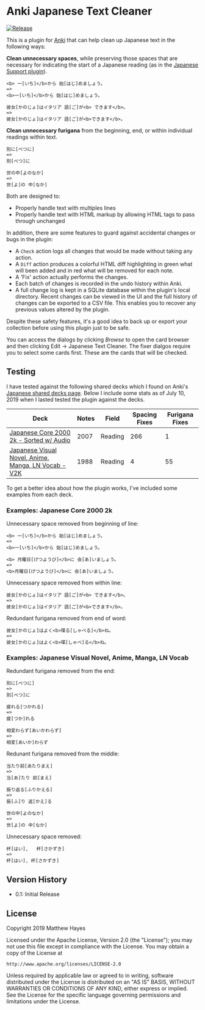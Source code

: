 # Anki Japanese Text Cleaner

[![Release](https://img.shields.io/badge/release-v0.1-brightgreen.svg)](https://github.com/matthayes/anki_japanese_spacing_fixer/releases/tag/v0.1)

This is a plugin for [Anki](http://ankisrs.net/) that can help clean up Japanese text in the following ways:

**Clean unnecessary spaces**, while preserving those spaces that are necessary for indicating the start of a Japanese reading (as in the [Japanese Support plugin](https://ankiweb.net/shared/info/3918629684)).

```
<b> 一[いち]</b>から 始[はじ]めましょう。
=>
<b>一[いち]</b>から 始[はじ]めましょう。

彼女[かのじょ]はイタリア 語[ご]が<b> できます</b>。
=>
彼女[かのじょ]はイタリア 語[ご]が<b>できます</b>。
```

**Clean unnecessary furigana** from the beginning, end, or within individual readings within text.

```
別に[べつに]
=>
別[べつ]に

世の中[よのなか]
=>
世[よ]の 中[なか]
```

Both are designed to:

* Properly handle text with multiples lines
* Properly handle text with HTML markup by allowing HTML tags to pass through unchanged

In addition, there are some features to guard against accidental changes or bugs in the plugin:

* A `Check` action logs all changes that would be made without taking any action.
* A `Diff` action produces a colorful HTML diff highlighting in green what will been added and in red what will be removed for each note.
* A 'Fix' action actually performs the changes.
* Each batch of changes is recorded in the undo history within Anki.
* A full change log is kept in a SQLite database within the plugin's local directory.  Recent changes can be viewed in the UI and the full history of changes can be exported to a CSV file.  This enables you to recover any previous values altered by the plugin.

Despite these safety features, it's a good idea to back up or export your collection before using this plugin just to be safe.

You can access the dialogs by clicking *Browse* to open the card browser and then clicking Edit -> Japanese Text Cleaner.  The fixer dialgos require you to select some cards first.  These are the cards that will be checked.

## Testing

I have tested against the following shared decks which I found on Anki's [Japanese shared decks page](https://ankiweb.net/shared/decks/japanese).  Below I include some stats as of July 10, 2019 when I lasted tested the plugin against the decks.

| Deck | Notes | Field | Spacing Fixes | Furigana Fixes |
| ---- | ----- | ----- | ------------- | -------------- |
|[Japanese Core 2000 2k - Sorted w/ Audio](https://ankiweb.net/shared/info/2141233552)|2007|Reading|266|1|
|[Japanese Visual Novel, Anime, Manga, LN Vocab - V2K](https://ankiweb.net/shared/info/1434910726)|1988|Reading|4|55|

To get a better idea about how the plugin works, I've included some examples from each deck.

### Examples: Japanese Core 2000 2k

Unnecessary space removed from beginning of line:

```
<b> 一[いち]</b>から 始[はじ]めましょう。
=>
<b>一[いち]</b>から 始[はじ]めましょう。
```

```
<b> 月曜日[げつようび]</b>に 会[あ]いましょう。
=>
<b>月曜日[げつようび]</b>に 会[あ]いましょう。
```

Unnecessary space removed from within line:

```
彼女[かのじょ]はイタリア 語[ご]が<b> できます</b>。
=>
彼女[かのじょ]はイタリア 語[ご]が<b>できます</b>。
```

Redundant furigana removed from end of word:

```
彼女[かのじょ]はよく<b>喋る[しゃべる]</b>ね。
=>
彼女[かのじょ]はよく<b>喋[しゃべ]る</b>ね。
```

### Examples: Japanese Visual Novel, Anime, Manga, LN Vocab

Redundant furigana removed from the end:

```
別に[べつに]
=>
別[べつ]に
```

```
疲れる[つかれる]
=>
疲[つか]れる
```

```
相変わらず[あいかわらず]
=>
相変[あいか]わらず
```

Redunant furigana removed from the middle:

```
当たり前[あたりまえ]
=>
当[あ]たり 前[まえ]
```

```
振り返る[ふりかえる]
=>
振[ふ]り 返[かえ]る
```

```
世の中[よのなか]
=>
世[よ]の 中[なか]
```

Unnecessary space removed:

```
杯[はい],   杯[さかずき]
=>
杯[はい], 杯[さかずき]
```

## Version History

* 0.1: Initial Release

## License

Copyright 2019 Matthew Hayes

Licensed under the Apache License, Version 2.0 (the "License");
you may not use this file except in compliance with the License.
You may obtain a copy of the License at

    http://www.apache.org/licenses/LICENSE-2.0

Unless required by applicable law or agreed to in writing, software
distributed under the License is distributed on an "AS IS" BASIS,
WITHOUT WARRANTIES OR CONDITIONS OF ANY KIND, either express or implied.
See the License for the specific language governing permissions and
limitations under the License.